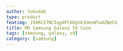 ```yaml
---
author: tokodab
type: product
featimg: 190RC57NCIqgdPC6UgtK3UmsWTwOZWeCU
title: MU Samsung Galaxy S9 Case
tags: [samsung, galaxy, s9]
category: [samsung]
---
```


